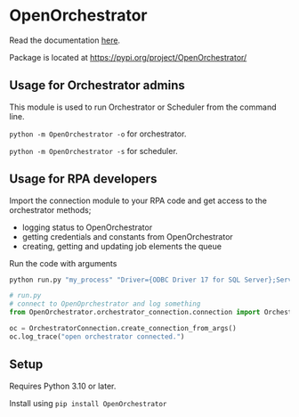 # OpenOrchestrator

Read the documentation [here](https://itk-dev-rpa.github.io/OpenOrchestrator-docs).

Package is located at https://pypi.org/project/OpenOrchestrator/

## Usage for Orchestrator admins
This module is used to run Orchestrator or Scheduler from the command line.

`python -m OpenOrchestrator -o`  for orchestrator.

`python -m OpenOrchestrator -s`  for scheduler.

## Usage for RPA developers
Import the connection module to your RPA code and get access to the orchestrator methods;

- logging status to OpenOrchestrator
- getting credentials and constants from OpenOrchestrator
- creating, getting and updating job elements the queue

Run the code with arguments
```bash
python run.py "my_process" "Driver={ODBC Driver 17 for SQL Server};Server=SRVSQLHOTEL03;Database=MKB-ITK-RPA;Trusted_Connection=yes;" "<secret key>" "arg1,arg2,arg3"
```

```python
# run.py
# connect to OpenOprchestrator and log something
from OpenOrchestrator.orchestrator_connection.connection import OrchestratorConnection

oc = OrchestratorConnection.create_connection_from_args()
oc.log_trace("open orchestrator connected.")
``` 


## Setup
Requires Python 3.10 or later.

Install using `pip install OpenOrchestrator`
